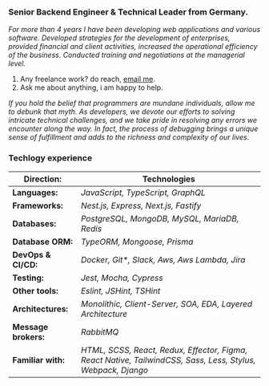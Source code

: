 <article>
   <h3 dir="auto">
      Senior Backend Engineer &amp; Technical Leader from Germany.
   </h3>
   <p dir="auto">
      <em>For more than 4 years I have been developing web applications and various software. Developed strategies for the development of enterprises, provided financial and client activities, increased the operational efficiency of the business. Conducted training and negotiations at the managerial level.</em>
   </p>

<ol dir="auto">
   <li>Any freelance work? do reach, <a href="mailto:leroy.wagner20@gmail.com">email me</a>.</li>
   <li>Ask me about anything, i am happy to help.</li>
</ol>
   
_If you hold the belief that programmers are mundane individuals, allow me to debunk that myth. As developers, we devote our efforts to solving intricate technical challenges, and we take pride in resolving any errors we encounter along the way. In fact, the process of debugging brings a unique sense of fulfillment and adds to the richness and complexity of our lives._

### Techlogy experience

| **Direction:**       | **Technologies**                                                                                            |
|----------------------|-------------------------------------------------------------------------------------------------------------|
| **Languages:**       | _JavaScript, TypeScript, GraphQL_                                                                           |
| **Frameworks:**      | _Nest.js, Express, Next.js, Fastify_                                                                        |
| **Databases:**       | _PostgreSQL, MongoDB, MySQL, MariaDB, Redis_                                                                |
| **Database ORM:**    | _TypeORM, Mongoose, Prisma_                                                                                 |
| **DevOps & CI/CD:**  | _Docker, Git*, Slack, Aws, Aws Lambda, Jira_                                                                |
| **Testing:**         | _Jest, Mocha, Cypress_                                                                                      |
| **Other tools:**     | _Eslint, JSHint, TSHint_                                                                                    |
| **Architectures:**   | _Monolithic, Client-Server, SOA, EDA, Layered Architecture_                                                 |
| **Message brokers:** | _RabbitMQ_                                                                                                  |
| **Familiar with:**   | _HTML, SCSS, React, Redux, Effector, Figma, React Native, TailwindCSS, Sass, Less, Stylus, Webpack, Django_ |
  
</article>
